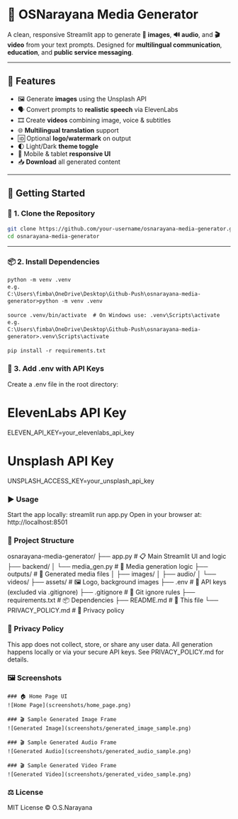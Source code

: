 # 🧰 OSNarayana Media Generator

A clean, responsive Streamlit app to generate **🎨 images**, **🔊 audio**, and **🎬 video** from your text prompts. Designed for **multilingual communication**,
 **education**, and **public service messaging**.

---

## 🌟 Features

- 🖼️ Generate **images** using the Unsplash API
- 🗣️ Convert prompts to **realistic speech** via ElevenLabs
- 🎞️ Create **videos** combining image, voice & subtitles
- 🌐 **Multilingual translation** support
- 🆔 Optional **logo/watermark** on output
- 🌓 Light/Dark **theme toggle**
- 📲 Mobile & tablet **responsive UI**
- 📥 **Download** all generated content

---

## 🚀 Getting Started

### 🔁 1. Clone the Repository

```bash
git clone https://github.com/your-username/osnarayana-media-generator.git
cd osnarayana-media-generator
```
---

### 📦 2. Install Dependencies
	python -m venv .venv
	e.g. 
	C:\Users\fimba\OneDrive\Desktop\Github-Push\osnarayana-media-generator>python -m venv .venv

	source .venv/bin/activate  # On Windows use: .venv\Scripts\activate
	e.g. 
	C:\Users\fimba\OneDrive\Desktop\Github-Push\osnarayana-media-generator>.venv\Scripts\activate

	pip install -r requirements.txt

### 🔐 3. Add .env with API Keys
Create a .env file in the root directory:
# ElevenLabs API Key
ELEVEN_API_KEY=your_elevenlabs_api_key
# Unsplash API Key
UNSPLASH_ACCESS_KEY=your_unsplash_api_key

### ▶️ Usage
Start the app locally:
streamlit run app.py
Open in your browser at: http://localhost:8501

### 📁 Project Structure
osnarayana-media-generator/
├── app.py                  # 📋 Main Streamlit UI and logic
├── backend/
│   └── media_gen.py        # 🧠 Media generation logic
├── outputs/                # 💾 Generated media files
│   ├── images/
│   ├── audio/
│   └── videos/
├── assets/                 # 🖼️ Logo, background images
├── .env                    # 🔐 API keys (excluded via .gitignore)
├── .gitignore              # 📄 Git ignore rules
├── requirements.txt        # 📦 Dependencies
├── README.md               # 📘 This file
└── PRIVACY_POLICY.md       # 🔐 Privacy policy

### 🔐 Privacy Policy
This app does not collect, store, or share any user data. All generation happens locally or via your secure API keys. See PRIVACY_POLICY.md for details.

### 🖼️ Screenshots 
	### 🏠 Home Page UI
	![Home Page](screenshots/home_page.png) 

	### 🎬 Sample Generated Image Frame
	![Generated Image](screenshots/generated_image_sample.png)

	### 🎬 Sample Generated Audio Frame
	![Generated Audio](screenshots/generated_audio_sample.png)

	### 🎬 Sample Generated Video Frame
	![Generated Video](screenshots/generated_video_sample.png)

### ⚖️ License
MIT License © O.S.Narayana